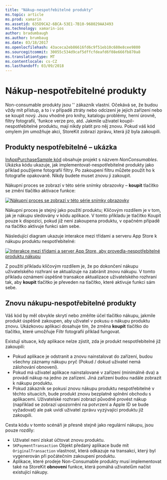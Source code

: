 ```yaml
---
title: "Nákup-nespotřebitelné produkty"
ms.topic: article
ms.prod: xamarin
ms.assetid: 635D9CA2-6BCA-53E1-7B10-968029AA3493
ms.technology: xamarin-ios
author: bradumbaugh
ms.author: brumbaug
ms.date: 03/18/2017
ms.openlocfilehash: 43aceca2eb86616fd6c9f51eb10c680e8cee9800
ms.sourcegitcommit: 30055c534d9caf5dffcfdeafd6f08e666fb870a8
ms.translationtype: MT
ms.contentlocale: cs-CZ
ms.lasthandoff: 03/09/2018
---
```

# <a name="purchasing-non-consumable-products"></a>Nákup-nespotřebitelné produkty

Non-consumable produkty jsou '' zákazník vlastní. Očekává se, že budou vždy mít přístup, a to i v případě ztráty nebo odcizení je jejich zařízení nebo se koupit nový. Jsou vhodné pro knihy, katalogu problémy, herní úrovně, filtry fotografií, 'funkce verze pro, atd. Jakmile uživatel koupil-nespotřebitelné produktu, mají nikdy platit pro něj znovu. Pokud váš kód omylem jim umožňuje akci, StoreKit zobrazí zprávu, která již byla zakoupili.

## <a name="non-consumable-products-sample"></a>Produkty nespotřebitelné – ukázka

[InAppPurchaseSample kód](https://developer.xamarin.com/samples/monotouch/StoreKit/) obsahuje projekt s názvem *NonConsumables*. Ukázka kódu ukazuje, jak implementovat-nespotřebitelné produkty jako příklad použijeme fotografií filtry. Po zakoupení filtru můžete použít ho k fotografie opakovaně. Nikdy budete muset znovu ji zakoupit.   
   
   
   
 Nákupní proces se zobrazí v této série snímky obrazovky – **koupit** tlačítko se změní tlačítko aktivace funkce:   
   
   
   
 [![](purchasing-non-consumable-products-images/image34.png "Nákupní proces se zobrazí v této série snímky obrazovky")](purchasing-non-consumable-products-images/image34.png#lightbox)   
   
   
   
 Nákupní proces je stejný jako použití produktu; Klíčovým rozdílem je v tom, jak je nákupu sledovány v kódu aplikace. V tomto příkladu je tlačítko Koupit pouze k dispozici, pokud již není zakoupena produktu, v opačném případě na tlačítko aktivuje funkci sám sebe.   
   
   
   

Následující diagram ukazuje interakce mezi třídami a serveru App Store k nákupu produktu nespotřebitelné:   
   
   
   
 [![](purchasing-non-consumable-products-images/image35.png "Interakce mezi třídami a server App Store, aby provedla-nespotřebitelné produktu nákupu")](purchasing-non-consumable-products-images/image35.png#lightbox)   
   
   
   
 Z použití příkladu klíčovým rozdílem je, že po dokončení nákupu uživatelského rozhraní se aktualizuje na zabránit znovu nákupu. V tomto příkladu oznámení úspěšné transakce aktualizace uživatelského rozhraní tak, aby **koupit** tlačítko je převeden na tlačítko, které aktivuje funkci sám sebe.

## <a name="re-purchasing-non-consumable-products"></a>Znovu nákupu-nespotřebitelné produkty

Váš kód by měl obvykle skrytí nebo změňte účel tlačítko nákupu, jakmile produkt úspěšně zakoupen, aby uživatel v pokusu o nákupu produktu znovu. Ukázkovou aplikaci dosahuje tím, že změna **koupit** tlačítko do tlačítko, které umožňuje Filtr fotografií příklad fungovat.   
   
   
   
 Existují situace, kdy aplikace nelze zjistit, zda je produkt nespotřebitelné již zakoupili:

-  Pokud aplikace je odstranit a znovu nainstalovat do zařízení, budou všechny záznamy nákupu pryč (Pokud / dokud uživatel nemá zálohování obnovení). 
-  Pokud má uživatel aplikace nainstalované v zařízení (minimálně dva) a provádí nákup na jedno ze zařízení. Jiná zařízení budou nadále zobrazit k nákupu produktu. 
-  Pokud zákazník se pokusí znovu nákupu produktu nespotřebitelné v těchto situacích, bude produkt znovu bezplatně splnění obchodu s aplikacemi. Uživatelské rozhraní zobrazí původně provést nákup (například se zobrazí upozornění na potvrzení a Apple ID se bude vyžadovat) ale pak uvidí uživatel zprávu vyzývající produktu již zakoupili.  
   
   
   
 Cesta kódu v tomto scénáři je přesně stejně jako regulární nákupu, jsou pouze rozdíly:

-  Uživatel není získat účtovat znovu produktu.
-  `SKPaymentTransaction` Objekt předaný aplikace bude mít `OriginalTransaction` vlastnost, která odkazuje na transakci, který byl vygenerován při počátečním zakoupení produktu. 
-  Aplikace, které prodeje Non-Consumable produkty musí implementovat také na StoreKit **obnovení** funkce, která pomáhá uživatelům načíst existující nákupy. 
